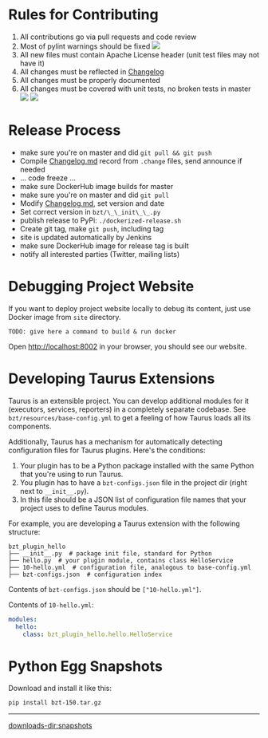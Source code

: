 # Rules for Contributing
 1. All contributions go via pull requests and code review
 1. Most of pylint warnings should be fixed ![](https://api.codacy.com/project/badge/Grade/9ed495a3e5df4ba2ad05e19a690121d2?ext=.svg)
 1. All new files must contain Apache License header (unit test files may not have it)
 1. All changes must be reflected in [Changelog](Changelog)
 1. All changes must be properly documented 
 1. All changes must be covered with unit tests, no broken tests in master ![](https://api.travis-ci.org/Blazemeter/taurus.svg?branch=master&ext=.svg)  ![](https://ci.appveyor.com/api/projects/status/github/Blazemeter/taurus?svg=true&ext=.svg) 
 
# Release Process
 - make sure you're on master and did `git pull && git push`
 - Compile [Changelog.md](Changelog) record from `.change` files, send announce if needed
 - ... code freeze ... 
 - make sure DockerHub image builds for master
 - make sure you're on master and did `git pull`
 - Modify [Changelog.md](Changelog), set version and date
 - Set correct version in `bzt/\_\_init\_\_.py`
 - publish release to PyPi: `./dockerized-release.sh`
 - Create git tag, make `git push`, including tag
 - site is updated automatically by Jenkins
 - make sure DockerHub image for release tag is built
 - notify all interested parties (Twitter, mailing lists)
 
# Debugging Project Website 

If you want to deploy project website locally to debug its content, just use Docker image from `site` directory.

`TODO: give here a command to build & run docker`

Open [http://localhost:8002](http://localhost:8002) in your browser, you should see our website.

# Developing Taurus Extensions

Taurus is an extensible project. You can develop additional modules for it (executors, services, reporters)
in a completely separate codebase. See `bzt/resources/base-config.yml` to get a feeling of how Taurus
loads all its components.

Additionally, Taurus has a mechanism for automatically detecting configuration files for Taurus plugins.
Here's the conditions:
1. Your plugin has to be a Python package installed with the same Python that you're using to run Taurus.
1. You plugin has to have a `bzt-configs.json` file in the project dir (right next to `__init__.py`).
1. In this file should be a JSON list of configuration file names that your project uses to define Taurus modules.

For example, you are developing a Taurus extension with the following structure:

```
bzt_plugin_hello
├── __init__.py  # package init file, standard for Python
├── hello.py  # your plugin module, contains class HelloService
├── 10-hello.yml  # configuration file, analogous to base-config.yml
├── bzt-configs.json  # configuration index
```

Contents of `bzt-configs.json` should be `["10-hello.yml"]`.

Contents of `10-hello.yml`:
```yaml
modules:
  hello:
    class: bzt_plugin_hello.hello.HelloService
```

# Python Egg Snapshots

Download and install it like this:
```bash
pip install bzt-150.tar.gz
```

----

<downloads-dir:snapshots>
